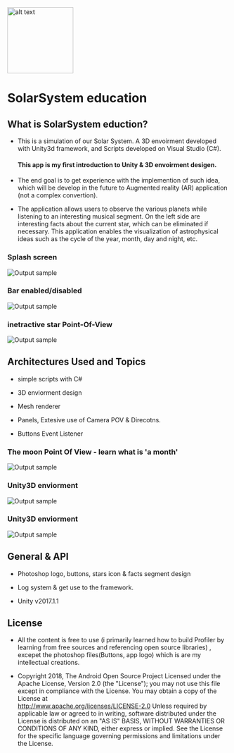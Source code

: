 <img src="https://github.com/MaorAssayag/Additional-Apps-Projects/blob/master/Unity/SolarSystem%20education/Screenshots/applogo.png" alt="alt text" width="150" height="150">

# SolarSystem education

## What is SolarSystem eduction?
- This is a simulation of our Solar System. A 3D envoirment developed with Unity3d framework, and Scripts developed on Visual Studio (C#).

   #### This app is my first introduction to Unity & 3D envoirment desigen.
- The end goal is to get experience with the implemention of such idea, which will be develop in the future to Augmented reality (AR) application (not a complex convertion).

- The application allows users to observe the various planets while listening to an interesting musical segment. On the left side are interesting facts about the current star, which can be eliminated if necessary. This application enables the visualization of astrophysical ideas such as the cycle of the year, month, day and night, etc.

### Splash screen
![Output sample](https://github.com/MaorAssayag/Additional-Apps-Projects/blob/master/Unity/SolarSystem%20education/Screenshots/gifs/splash_gif.gif)

### Bar enabled/disabled
![Output sample](https://github.com/MaorAssayag/Additional-Apps-Projects/blob/master/Unity/SolarSystem%20education/Screenshots/gifs/bar_gif.gif)

### inetractive star Point-Of-View 
![Output sample](https://github.com/MaorAssayag/Additional-Apps-Projects/blob/master/Unity/SolarSystem%20education/Screenshots/gifs/planets_gif.gif)


## Architectures Used and Topics 

* simple scripts with C#

* 3D enviorment design

* Mesh renderer

* Panels, Extesive use of Camera POV & Direcotns.

* Buttons Event Listener

### The moon Point Of View - learn what is 'a month' 
![Output sample](https://github.com/MaorAssayag/Additional-Apps-Projects/blob/master/Unity/SolarSystem%20education/Screenshots/gifs/moon_gif.gif)

### Unity3D enviorment 
![Output sample](https://github.com/MaorAssayag/Additional-Apps-Projects/blob/master/Unity/SolarSystem%20education/Screenshots/gifs/env_gif.gif)

### Unity3D enviorment 
![Output sample](https://github.com/MaorAssayag/Additional-Apps-Projects/blob/master/Unity/SolarSystem%20education/Screenshots/gifs/env2_gif.gif)

## General & API 

* Photoshop logo, buttons, stars icon & facts segment design

* Log system & get use to the framework.

* Unity v2017.1.1

## License
* All the content is free to use (i primarily learned how to build Profiler by learning from free sources and referencing open source libraries) , excepet the photoshop files(Buttons, app logo) which is are my intellectual creations.


* Copyright 2018, The Android Open Source Project
Licensed under the Apache License, Version 2.0 (the "License");
you may not use this file except in compliance with the License.
You may obtain a copy of the License at  
                                                                                                                           http://www.apache.org/licenses/LICENSE-2.0
                                                                                                             Unless required by applicable law or agreed to in writing, software distributed under the License is distributed on an "AS IS" BASIS,
WITHOUT WARRANTIES OR CONDITIONS OF ANY KIND, either express or implied.
See the License for the specific language governing permissions and
limitations under the License.

